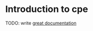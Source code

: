 # Introduction to cpe

TODO: write [great documentation](http://jacobian.org/writing/what-to-write/)
